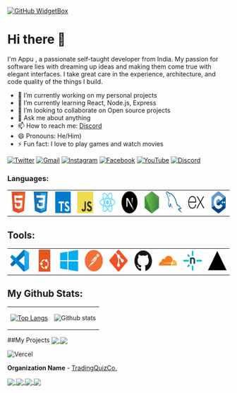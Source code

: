 [![GitHub WidgetBox](https://github-widgetbox.vercel.app/api/profile?username=mohammad-k13&data=followers,repositories,stars,commits&theme=viridescent)](https://github.com/appujet)

# Hi there 👋

I'm Appu , a passionate self-taught developer from India. My passion for software lies with dreaming up ideas and making them come true with elegant interfaces. I take great care in the experience, architecture, and code quality of the things I build.

- 🔭 I’m currently working on my personal projects
- 🌱 I’m currently learning React, Node.js, Express
- 👯 I’m looking to collaborate on Open source projects
- 💬 Ask me about anything
- 📫 How to reach me: [Discord](https://discord.com/readme_13)
- 😄 Pronouns: He/Him)
- ⚡ Fun fact: I love to play games and watch movies

[![Twitter](https://img.shields.io/badge/Twitter-%231DA1F2.svg?style=for-the-badge&logo=Twitter&logoColor=white)](https://twitter.com/appujet)
[![Gmail](https://img.shields.io/badge/%20-Send%20Mail-black?color=14171A&labelColor=ef5350&logo=gmail&logoColor=ffffff&style=for-the-badge)](sdipedit@gmail.com)
[![Instagram](https://img.shields.io/badge/Instagram-%23E4405F.svg?style=for-the-badge&logo=Instagram&logoColor=white)](https://www.instagram.com/appujet/)
[![Facebook](https://img.shields.io/badge/Facebook-%231877F2.svg?style=for-the-badge&logo=Facebook&logoColor=white)](https://www.facebook.com/appujet/)
[![YouTube](https://img.shields.io/badge/YouTube-%23FF0000.svg?style=for-the-badge&logo=YouTube&logoColor=white)](https://www.youtube.com/channel/appujet/)
[![Discord](https://img.shields.io/badge/Discord-%235865F2.svg?style=for-the-badge&logo=discord&logoColor=white)](https://discord.gg/user/959276033683628122)


### Languages:

<table width="100% height="100%" align="center">
 <tr>
  <td>
    <img alt="HTML5" src="https://raw.githubusercontent.com/devicons/devicon/master/icons/html5/html5-original.svg" width="50" height="50" />
  </td>
  <td>
    <img alt="CSS3" src="https://raw.githubusercontent.com/devicons/devicon/master/icons/css3/css3-original.svg" width="50" height="50" />
  </td>
  <td>
    <img alt="TypeScript" src="https://raw.githubusercontent.com/devicons/devicon/master/icons/typescript/typescript-original.svg" width="50" height="50" />
  </td>
  <td>
    <img alt="JavaScript" src="https://raw.githubusercontent.com/devicons/devicon/master/icons/javascript/javascript-original.svg" width="50" height="50" />
  </td>
  <td>
    <img alt="React" src="https://raw.githubusercontent.com/devicons/devicon/master/icons/react/react-original.svg" width="50" height="50" />
  </td>
<td>
  <img alt="Next.js" src="https://raw.githubusercontent.com/devicons/devicon/master/icons/nextjs/nextjs-original.svg" width="50" height="50" />
</td>
  <td>
    <img alt="Node.js" src="https://raw.githubusercontent.com/devicons/devicon/master/icons/nodejs/nodejs-original.svg" width="50" height="50" />
  </td>
<td>
  <img alt="MySQL" src="https://raw.githubusercontent.com/devicons/devicon/master/icons/mysql/mysql-original.svg" width="50" height="50" />
</td>
<td>
  <img alt="Express" src="https://raw.githubusercontent.com/devicons/devicon/master/icons/express/express-original.svg" width="50" height="50" />
</td>
<td>
  <img alt="C++" src="https://raw.githubusercontent.com/devicons/devicon/master/icons/cplusplus/cplusplus-original.svg" width="50" height="50" />
</td>
  </tr>
</table>

## Tools:


<table width="100%" height="100%" align="center">
  <tr>
    <td>
      <img alt="Visual Studio Code" src="https://raw.githubusercontent.com/devicons/devicon/master/icons/vscode/vscode-original.svg" width="50" height="50" />
    </td>
    <td>
      <img alt="Ubuntu" src="https://raw.githubusercontent.com/devicons/devicon/master/icons/ubuntu/ubuntu-plain.svg" width="50" height="50" />
    </td>
    <td>
      <img alt="Windows" src="https://raw.githubusercontent.com/devicons/devicon/master/icons/windows8/windows8-original.svg" width="50" height="50" />
    </td>
    <td>
      <img alt="Postman" src="https://raw.githubusercontent.com/devicons/devicon/master/icons/postman/postman-original.svg" width="50" height="50" />
    </td>
    <td>
      <img alt="Git" src="https://raw.githubusercontent.com/devicons/devicon/master/icons/git/git-original.svg" width="50" height="50" />
    </td>
    <td>
      <img alt="GitHub" src="https://raw.githubusercontent.com/devicons/devicon/master/icons/github/github-original.svg" width="50" height="50" />
    </td>
    <td>
      <img alt="Cloudflare-Workers" src="https://raw.githubusercontent.com/devicons/devicon/master/icons/cloudflare/cloudflare-original.svg" width="50" height="50" />
    </td>
    <td>
      <img alt="Netlify" src="https://raw.githubusercontent.com/devicons/devicon/master/icons/netlify/netlify-original.svg" width="50" height="50" />
    </td>
    <td>
      <img alt="Vercel" src="https://raw.githubusercontent.com/devicons/devicon/master/icons/vercel/vercel-original.svg" width="50" height="50" />
    </td>
  </tr>
</table>

## My Github Stats:
<table align="center" width="100%" height="100%" >

<tr>
      <td>

[![Top Langs](https://github-readme-stats.vercel.app/api/top-langs/?username=mohammad-k13&theme=radical&layout=compact)](https://github.com/mohammad-k13)
  <td>

![Github stats](https://github-readme-stats.vercel.app/api?username=mohammad-k13&theme=radical&show_icons=true&count_private=true&hide=issues) </td>
    </tr>
</table>



##My Projects
<a href="https://github.com/mohammad-k13/flow-mate">
  <img align="center" src="https://github-readme-stats.vercel.app/api/pin/?username=mohammad-k13&theme=react&repo=flow-mate" />
</a>
<a href="https://github.com/mohammad-k13/flowmate-discord-app">
  <img align="center" src="https://github-readme-stats.vercel.app/api/pin/?username=mohammad-k13&theme=react&repo=flowmate-discord-app" />
</a>

<a>
       <img alt="Vercel" src="https://avatars.githubusercontent.com/u/177513907?s=200&v=4" width="50" height="50" />
</a>
 
**Organization Name** - [TradingQuizCo.](https://github.com/tradingquizco)

<a href="https://github.com/tradingquizco/backend">
  <img align="center" src="https://github-readme-stats.vercel.app/api/pin/?username=tradingquizco&theme=react&repo=backend&show_stars=true&show_forks=true" />
</a>
<a href="https://github.com/tradingquizco/user">
  <img align="center" src="https://github-readme-stats.vercel.app/api/pin/?username=tradingquizco&theme=react&repo=user&show_stars=true&show_forks=true" />
</a>

<a href="https://github.com/tradingquizco/quizer">
  <img align="center" src="https://github-readme-stats.vercel.app/api/pin/?username=tradingquizco&theme=react&repo=quizer&show_stars=true&show_forks=true" />
</a>

<a href="https://github.com/tradingquizco/main">
  <img align="center" src="https://github-readme-stats.vercel.app/api/pin/?username=tradingquizco&theme=react&repo=main&show_stars=true&show_forks=true" />
</a>



